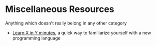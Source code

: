 # Miscellaneous Resources

Anything which doesn't really belong in any other category

- [Learn X in Y minutes](https://learnxinyminutes.com/), a quick way to familiarize yourself with a new programming language
